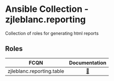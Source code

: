 # Ansible Collection - zjleblanc.reporting

Collection of roles for generating html reports

## Roles

| FCQN | Documentation |
| --- | :---: |
| zjleblanc.reporting.table | [📝](./roles/table/README.md) |
